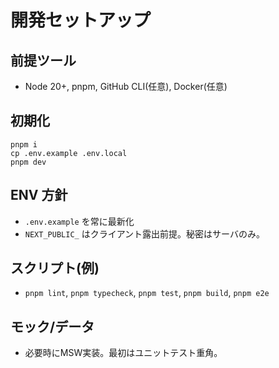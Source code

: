 # 開発セットアップ

## 前提ツール
- Node 20+, pnpm, GitHub CLI(任意), Docker(任意)

## 初期化
    pnpm i
    cp .env.example .env.local
    pnpm dev

## ENV 方針
- `.env.example` を常に最新化
- `NEXT_PUBLIC_` はクライアント露出前提。秘密はサーバのみ。

## スクリプト(例)
- `pnpm lint`, `pnpm typecheck`, `pnpm test`, `pnpm build`, `pnpm e2e`

## モック/データ
- 必要時にMSW実装。最初はユニットテスト重角。
